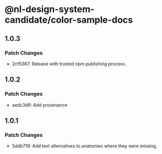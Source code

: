 # @nl-design-system-candidate/color-sample-docs

## 1.0.3

### Patch Changes

- 2cf5367: Release with trusted npm publishing process.

## 1.0.2

### Patch Changes

- aedc3d9: Add provenance

## 1.0.1

### Patch Changes

- 5ddb719: Add text alternatives to anatomies where they were missing.
